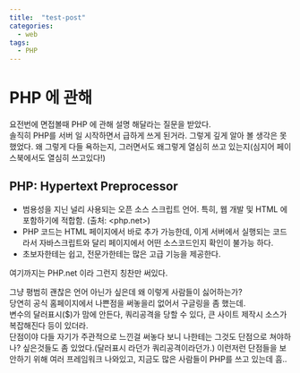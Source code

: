 ```yaml
---
title:  "test-post"
categories:
  - web
tags:
  - PHP
---
```

PHP 에 관해
=========

요전번에 면접볼때 PHP 에 관해 설명 해달라는 질문을 받았다.  
솔직히 PHP를 서버 일 시작하면서 급하게 쓰게 된거라. 그렇게 깊게 알아 볼 생각은 못했었다. 왜 그렇게 다들 욕하는지, 그러면서도 왜그렇게 열심히 쓰고 있는지(심지어 페이스북에서도 열심히 쓰고있다!)  

PHP: Hypertext Preprocessor
---------
* 범용성을 지닌 널리 사용되는 오픈 소스 스크립트 언어. 특히, 웹 개발 및 HTML 에 포함하기에 적합함. (출처: <php.net>)
* PHP 코드는 HTML 페이지에서 바로 추가 가능한데, 이게 서버에서 실행되는 코드라서 자바스크립트와 달리 페이지에서 어떤 소스코드인지 확인이 불가능 하다.
* 초보자한테는 쉽고, 전문가한테는 많은 고급 기능을 제공한다.
  
여기까지는 PHP.net 이라 그런지 칭찬만 써있다.  
  
그냥 평범히 괜찮은 언어 아닌가 싶은데 왜 이렇게 사람들이 싫어하는가?  
당연히 공식 홈페이지에서 나쁜점을 써놓을리 없어서 구글링을 좀 했는데.  
변수의 달러표시($)가 맘에 안든다, 쿼리공격을 당할 수 있다, 큰 사이트 제작시 소스가 복잡해진다 등이 있더라.  
단점이야 다들 자기가 주관적으로 느낀걸 써놓다 보니 나한테는 그것도 단점으로 쳐야하나? 싶은것들도 좀 있었다.(달러표시 라던가 쿼리공격이라던가.) 이런저런 단점들을 보안하기 위해 여러 프레임워크 나와있고, 지금도 많은 사람들이 PHP를 쓰고 있는데 흠..
​